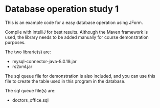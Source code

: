 # Database operation study 1
 This is an example code for a easy database operation using JForm.

Compile with intelliJ for best results. Although the Maven framework is used, the library needs to be added manually for course demonstration purposes.

The two librarie(s) are:
- mysql-connector-java-8.0.19.jar
- rs2xml.jar

The sql queue file for demonstration is also included, and you can use this file to create the table used in this program in the database.

The sql queue file(s) are:
- doctors_office.sql
